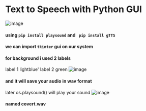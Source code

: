 # Text to Speech with Python GUI
![image](https://user-images.githubusercontent.com/59284238/119860895-6c3be000-bf34-11eb-8be2-44755c9115c0.png)
#### using <code>pip install playsound</code> and <code> pip install gTTS </code>
#### we can import <code>tkinter</code> gui on our system
#### for background i used 2 labels 
label 1 lightblue'
label 2 green
![image](https://user-images.githubusercontent.com/59284238/119861295-d6ed1b80-bf34-11eb-984d-8a104100f638.png)
#### and it will save your audio in wav format
later os.playsound() will play your sound
![image](https://user-images.githubusercontent.com/59284238/119861415-fe43e880-bf34-11eb-82cb-b03928b43390.png)
#### named covert.wav
